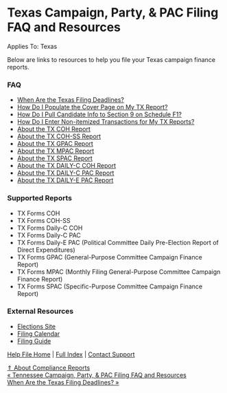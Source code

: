  Texas Campaign, Party, & PAC Filing FAQ and Resources
==========

Applies To: Texas

Below are links to resources to help you file your Texas campaign finance reports.

### FAQ ###

* [When Are the Texas Filing Deadlines?](https://ispolitical.com/When-Are-the-Texas-Filing-Deadlines)
* [How Do I Populate the Cover Page on My TX Report?](https://ispolitical.com/How-Do-I-Populate-the-Cover-Page-on-My-TX-Report)
* [How Do I Pull Candidate Info to Section 9 on Schedule F1?](https://ispolitical.com/How-Do-I-Pull-Candidate-Info-to-Section-9-on-Schedule-F1)
* [How Do I Enter Non-itemized Transactions for My TX Reports?](https://ispolitical.com/How-Do-I-Enter-Non-itemized-Transactions-for-My-TX-Reports)
* [About the TX COH Report](https://ispolitical.com/About-the-TX-COH-Report)
* [About the TX COH-SS Report](https://ispolitical.com/About-the-TX-COH-SS-Report)
* [About the TX GPAC Report](https://ispolitical.com/About-the-TX-GPAC-Report)
* [About the TX MPAC Report](https://ispolitical.com/About-the-TX-MPAC-Report)
* [About the TX SPAC Report](https://ispolitical.com/About-the-TX-SPAC-Report)
* [About the TX DAILY-C COH Report](https://ispolitical.com/About-the-TX-DAILY-C-COH-Report)
* [About the TX DAILY-C PAC Report](https://ispolitical.com/About-the-TX-DAILY-C-PAC-Report)
* [About the TX DAILY-E PAC Report](https://ispolitical.com/About-the-TX-DAILY-E-PAC-Report)

### Supported Reports ###

* TX Forms COH
* TX Forms COH-SS
* TX Forms Daily-C COH
* TX Forms Daily-C PAC
* TX Forms Daily-E PAC (Political Committee Daily Pre-Election Report of Direct Expenditures)
* TX Forms GPAC (General-Purpose Committee Campaign Finance Report)
* TX Forms MPAC (Monthly Filing General-Purpose Committee Campaign Finance Report)
* TX Forms SPAC (Specific-Purpose Committee Campaign Finance Report)

### External Resources ###

* [Elections Site](http://www.sos.state.tx.us/elections/)
* [Filing Calendar](https://www.ethics.state.tx.us/filinginfo/deadlines/ReportsDue.php)
* [Filing Guide](https://www.ethics.state.tx.us/resources/cf/)

[Help File Home](/help/) | [Full Index](/Help-File-Directory/) | [Contact Support](mailto:support@ISPolitical.com)

[⇑ About Compliance Reports](/About-Compliance-Reports)  
[« Tennessee Campaign, Party, & PAC Filing FAQ and Resources](/Tennessee-Campaign-Party-PAC-Filing-FAQ-and-Resources)  
[When Are the Texas Filing Deadlines? »](/When-Are-the-Texas-Filing-Deadlines)